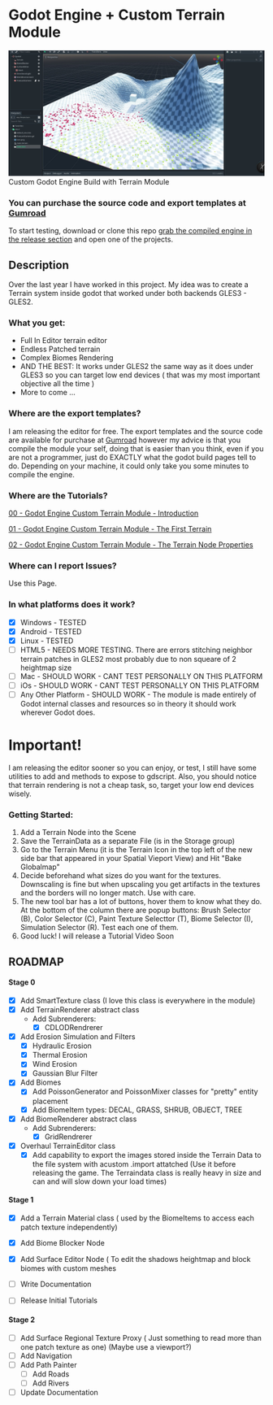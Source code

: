 
# Godot Engine + Custom Terrain Module
![simple_scene](simple_demo/simple_scene.jpg)
Custom Godot Engine Build with Terrain Module

### You can purchase the source code and export templates at [Gumroad](https://ozzrc.gumroad.com/l/qbcek)

To start testing, download or clone this repo [grab the compiled engine in the release section](https://github.com/ozzr/godot_terrain/tags) and open one of the projects.

## Description
Over the last year I have worked in this project. My idea was to create a Terrain system inside godot that worked under both backends GLES3 - GLES2.

### What you get:
* Full In Editor terrain editor
* Endless Patched terrain
* Complex Biomes Rendering
* AND THE BEST: It works under GLES2 the same way as it does under GLES3 so you can target low end devices ( that was my most important objective all the time )
* More to come ...

### Where are the export templates?
I am releasing the editor for free. The export templates and the source code are available for purchase at [Gumroad](https://ozzrc.gumroad.com/l/qbcek) however my advice is that you compile the module your self, doing that is easier than you think, even if you are not a programmer, just do EXACTLY what the godot build pages tell to do. Depending on your machine, it could only take you some minutes to compile the engine.

### Where are the Tutorials?
[00 - Godot Engine Custom Terrain Module - Introduction](https://youtu.be/CWlr1-4R5fY)

[01 - Godot Engine Custom Terrain Module - The First Terrain](https://youtu.be/Sn48tMgi2_M)

[02 - Godot Engine Custom Terrain Module - The Terrain Node Properties](https://youtu.be/CWlr1-4R5fY)

### Where can I report Issues?
Use this Page. 

### In what platforms does it work?
* [X] Windows - TESTED
* [X] Android - TESTED
* [X] Linux - TESTED
* [ ] HTML5 - NEEDS MORE TESTING. There are errors stitching neighbor terrain patches in GLES2 most probably due to non squeare of 2 heightmap size
* [ ] Mac - SHOULD WORK - CANT TEST PERSONALLY ON THIS PLATFORM
* [ ] iOs - SHOULD WORK - CANT TEST PERSONALLY ON THIS PLATFORM
* [ ] Any Other Platform - SHOULD WORK - The module is made entirely of Godot internal classes and resources so in theory it should work wherever Godot does.

# Important!
I am releasing the editor sooner so you can enjoy, or test, I still have some utilities to add and methods to expose to gdscript. Also, you should notice that terrain rendering is not a cheap task, so, target your low end devices wisely.

### Getting Started:
1. Add a Terrain Node into the Scene
2. Save the TerrainData as a separate File (is in the Storage group)
3. Go to the Terrain Menu (it is the Terrain Icon in the top left of the new side bar that appeared in your Spatial Vieport View) and Hit "Bake Globalmap"
4. Decide beforehand what sizes do you want for the textures. Downscaling is fine but when upscaling you get artifacts in the textures and the borders will no longer match. Use with care.
5. The new tool bar has a lot of buttons, hover them to know what they do. At the bottom of the column there are popup buttons: Brush Selector (B), Color Selector (C), Paint Texture Selecttor (T), Biome Selector (I), Simulation Selector (R). Test each one of them.
6. Good luck! I will release a Tutorial Video Soon


## ROADMAP
#### Stage 0
* [X] Add SmartTexture class (I love this class is everywhere in the module)
* [X] Add TerrainRenderer abstract class
  * Add Subrenderers:
    * [X] CDLODRendrerer
* [X] Add Erosion Simulation and Filters
  * [X] Hydraulic Erosion
  * [X] Thermal Erosion
  * [X] Wind Erosion
  * [X] Gaussian Blur Filter
* [X] Add Biomes
  * [X] Add PoissonGenerator and PoissonMixer classes for "pretty" entity placement
  * [X] Add BiomeItem types: DECAL, GRASS, SHRUB, OBJECT, TREE
* [X] Add BiomeRenderer abstract class
  * Add Subrenderers:
    * [X] GridRendrerer
* [X] Overhaul TerrainEditor class
  * [X] Add capability to export the images stored inside the Terrain Data to the file system with acustom .import attatched (Use it before releasing the game. The Terraindata class is really heavy in size and can and will slow down your load times)  
#### Stage 1
* [X] Add a Terrain Material class ( used by the BiomeItems to access each patch texture independently)
* [X] Add Biome Blocker Node
* [X] Add Surface Editor Node ( To edit the shadows heightmap and block biomes with custom meshes
* [ ] Write Documentation
* [ ] Release Initial Tutorials


#### Stage 2
* [ ] Add Surface Regional Texture Proxy ( Just something to read more than one patch texture as one) (Maybe use a viewport?) 
* [ ] Add Navigation
* [ ] Add Path Painter
  * [ ] Add Roads
  * [ ] Add Rivers
* [ ] Update Documentation
